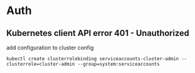 # Auth

## Kubernetes client API error 401 - Unauthorized
add configuration to cluster config
```
kubectl create clusterrolebinding serviceaccounts-cluster-admin --clusterrole=cluster-admin --group=system:serviceaccounts
```
